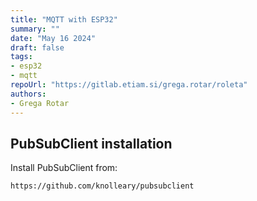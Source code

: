 ```yaml
---
title: "MQTT with ESP32"
summary: ""
date: "May 16 2024"
draft: false
tags:
- esp32
- mqtt
repoUrl: "https://gitlab.etiam.si/grega.rotar/roleta"
authors:
- Grega Rotar
---
```

## PubSubClient installation
Install PubSubClient from:
```
https://github.com/knolleary/pubsubclient
```